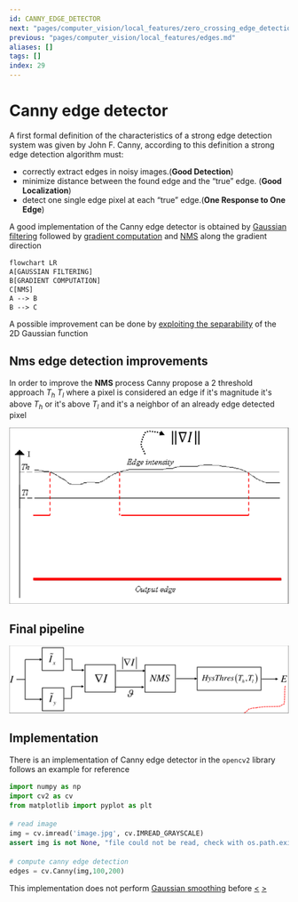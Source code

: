 ```yaml
---
id: CANNY_EDGE_DETECTOR
next: "pages/computer_vision/local_features/zero_crossing_edge_detection.md"
previous: "pages/computer_vision/local_features/edges.md"
aliases: []
tags: []
index: 29
---
```


# Canny edge detector

A first formal definition of the characteristics of a strong edge detection system was given by John F. Canny, according to this definition a strong edge detection algorithm must:

-  correctly extract edges in noisy images.(**Good Detection**)
-  minimize distance between the found edge and the “true” edge. (**Good Localization**)
-  detect one single edge pixel at each “true” edge.(**One Response to One Edge**)

A good implementation of the Canny edge detector is obtained by [Gaussian filtering](pages/computer_vision/image_filtering/gaussian_filter.md) followed by [gradient computation](pages/computer_vision/local_features/edges.md#GRADIENT_APPROXIMATION) and [NMS](pages/computer_vision/local_features/edges.md#non_maxima_supression_(nms)) along the gradient direction

```mermaid
flowchart LR
A[GAUSSIAN FILTERING]
B[GRADIENT COMPUTATION]
C[NMS]
A --> B
B --> C
```

A possible improvement can be done by [exploiting the separability](pages/computer_vision/image_filtering/gaussian_filter.md#exploiting_separability_to_improve_performance) of the 2D Gaussian function

## Nms edge detection improvements

In order to improve the **NMS** process Canny propose a 2 threshold approach $T_h$ $T_l$ where a pixel is considered an edge if it's magnitude it's above $T_h$ or it's above $T_l$ and it's a neighbor of an already edge detected pixel

![](assets/computer_vision/Pasted_image_20240309145141.png)

## Final pipeline

![](assets/computer_vision/Pasted_image_20240309145554.png)

## Implementation

There is an implementation of Canny edge detector in the `opencv2` library follows an example for reference

```python
import numpy as np
import cv2 as cv
from matplotlib import pyplot as plt

# read image
img = cv.imread('image.jpg', cv.IMREAD_GRAYSCALE)
assert img is not None, "file could not be read, check with os.path.exists()"

# compute canny edge detection
edges = cv.Canny(img,100,200)
```

This implementation does not perform [Gaussian smoothing](pages/computer_vision/image_filtering/gaussian_filter.md) before
[<](pages/computer_vision/local_features/edges.md) [>](pages/computer_vision/local_features/zero_crossing_edge_detection.md)

